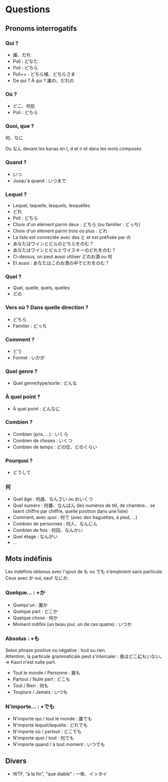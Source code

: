 # Questions

## Pronoms interrogatifs

### Qui ?

- 誰、だれ
- Poli : どなた
- Poli : どちら
- Poli++ : どちら様、どちらさま
- De qui ? À qui ? 誰の、だれの

### Où ?

- どこ、何処
- Poli : どちら

### Quoi, que ?

何、なに

Ou なん devant les kanas en t, d et n et dans les mots composés

### Quand ?

- いつ
- Jusqu'à quand : いつまで

### Lequel ?

- Lequel, laquelle, lesquels, lesquelles
- どれ
- Poli : どちら
- Choix d'un élément parmi deux : どちら (ou familier : どっち)
- Choix d'un élément parmi trois ou plus : どれ
- La liste est connectée avec des と et est préfixée par の
- あなたはワインとビルのどちらをのむ？
- あなたはワインとビルとウイスキーのどれをのむ？
- Ci-dessus, on peut aussi utiliser どのお酒 ou 何 
- Et aussi : あなたはこのお酒の中でどれをのむ？

### Quel ?

- Quel, quelle, quels, quelles
- どの

### Vers où ? Dans quelle direction ?

- どちら
- Familier : どっち

### Comment ?

- どう
- Formel : いかが

### Quel genre ?

- Quel genre/type/sorte : どんな

### À quel point ?

- À quel point : どんなに

### Combien ?

- Combien (prix, ...) : いくら
- Combien de choses : いくつ
- Combien de temps : どの位、どのくらい

### Pourquoi ?

- どうして

### 何

- Quel âge : 何歳、なんさい ou おいくつ
- Quel numéro : 何番、なんばん (les numéros de tél, de chambre... se lisent chiffre par chiffre, quelle position dans une liste)
- Comment, avec quoi : 何で (avec des baguettes, à pied, ...)
- Combien de personnes : 何人、なんにん
- Combien de fois : 何回、なんかい
- Quel étage : なんがい
- ...

## Mots indéfinis

Les indéfinis obtenus avec l'ajout de も ou でも s'emploient sans particule.
Ceux avec か oui, sauf なにか.

### Quelque... : +か

- Quelqu'un : 誰か
- Quelque part : どこか
- Quelque chose : 何か
- Moment indifini (un beau jour, un de ces quatre) : いつか

### Absolus : +も

Selon phrase positive ou négative : tout ou rien.  
Attention, la  particule grammaticale peut s'intercaler : 香はどこ**に**もいない。=> Kaori n'est nulle part.

- Tout le monde / Personne : 誰も
- Partout / Nulle part : どこも
- Tout / Rien : 何も
- Toujours / Jamais : いつも

### N'importe... : +でも

- N'importe qui / tout le monde : 誰でも
- N'importe lequel/laquelle : どれでも
- N'importe où / partout : どこでも
- N'importe quoi / tout : 何でも
- N'importe quand / à tout moment : いつでも

## Divers

- WTF, "à la fin", "que diable" : 一体、イッタイ
